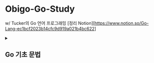 # Obigo-Go-Study
w/ Tucker의 Go 언어 프로그래밍
[정리 Notion][https://www.notion.so/Go-Lang-ec1bcf2023b14cfc9d919a021b4bc622]
<details>
  <summary><h2><b>Go 기초 문법<b></h2></summary>
<div markdown="1">

1. 변수, 자료형, 상수

2. 텍스트 입출력

3. 연산자

4. 조건문 - if문

5. 분기문 - switch문

6. 반복문 - for문

7. 제어문 - break/continue/goto

8. 컬렉션 - 배열/슬라이스/맵

9. 구조체

10. 포인터

11. 문자열

12. 패키지
13. 메서드
14. 인터페이스
15. 함수
16. 자료구조
17. 에러처리
18. 고루틴
19. 채널과 컨텍스트


</div>
</details>
 
